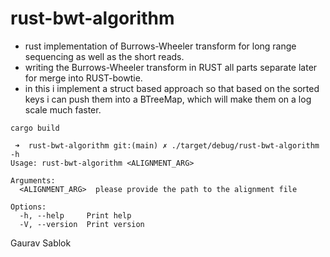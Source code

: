 # rust-bwt-algorithm
 
 - rust implementation of Burrows-Wheeler transform for long range sequencing as well as the short reads.
 - writing the Burrows-Wheeler transform in RUST all parts separate later for merge into RUST-bowtie.
 - in this i implement a struct based approach so that based on the sorted keys i can push them into a BTreeMap, which will make them on a log scale much faster.  
 
```
cargo build
```

```
 ➜  rust-bwt-algorithm git:(main) ✗ ./target/debug/rust-bwt-algorithm -h
Usage: rust-bwt-algorithm <ALIGNMENT_ARG>

Arguments:
  <ALIGNMENT_ARG>  please provide the path to the alignment file

Options:
  -h, --help     Print help
  -V, --version  Print version

``` 

 Gaurav Sablok
